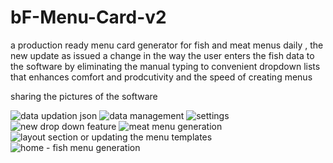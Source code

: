 # bF-Menu-Card-v2
 a production ready menu card generator for fish and meat menus daily , the new update as issued a change in the way the user enters the fish data to the software by eliminating the manual typing to convenient dropdown lists that enhances comfort and prodcutivity and the speed of creating menus 


 sharing the pictures of the software 

 ![data updation json](https://github.com/user-attachments/assets/44f077ea-10a5-4c87-bc20-7beadc6f0ab0)
![data management](https://github.com/user-attachments/assets/6d538b8f-b007-4939-b6d1-c692d1822d0d)
![settings](https://github.com/user-attachments/assets/24583eb1-fe76-4adb-8366-a9ea6d987966)
![new drop down feature](https://github.com/user-attachments/assets/c4c32bcb-b288-4382-b1dd-f4fb8b60a79c)
![meat menu generation](https://github.com/user-attachments/assets/6c47c0ad-2f8f-42f7-96fc-6221d7873f61)
![layout section or updating the menu templates](https://github.com/user-attachments/assets/92851c0f-db5a-4043-80dd-5f352ecfa291)
![home - fish menu generation ](https://github.com/user-attachments/assets/9e525c45-cb41-468b-9bd0-9a66f9524fed)
